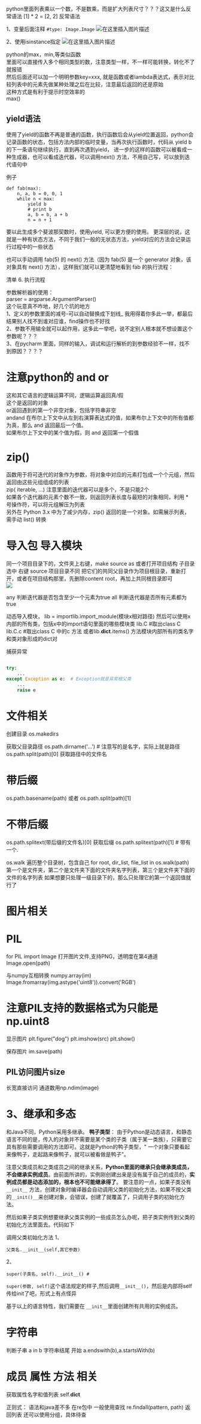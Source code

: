 python里面列表乘以一个数，不是数乘，而是扩大列表尺寸？？？这又是什么反常语法
[1] * 2 = [2, 2]
反常语法

1、变量后面注释 `#type: Image.Image`
![在这里插入图片描述](https://img-blog.csdnimg.cn/20201108111402524.png?x-oss-process=image/watermark,type_ZmFuZ3poZW5naGVpdGk,shadow_10,text_aHR0cHM6Ly9ibG9nLmNzZG4ubmV0L2huX2xnYw==,size_16,color_FFFFFF,t_70#pic_center)

2、使用isinstance指定
![在这里插入图片描述](https://img-blog.csdnimg.cn/20201115041028583.png?x-oss-process=image/watermark,type_ZmFuZ3poZW5naGVpdGk,shadow_10,text_aHR0cHM6Ly9ibG9nLmNzZG4ubmV0L2huX2xnYw==,size_16,color_FFFFFF,t_70#pic_center)

python的max，min,等类似函数   
里面可以直接传入多个相同类型的数，注意类型一样，不一样可能转换，转化不了就报错  
然后后面还可以加一个明明参数key=xxx, 就是函数或者lambda表达式，表示对比较列表中的元素先做某种处理之后在比较，注意最后返回的还是原始  
这种方式是有利于提示时空效率的  
max()

## yield语法

使用了yield的函数不再是普通的函数，执行函数后会从yield位置返回，python会记录函数的状态，包括方法内部的临时变量，当再次执行函数时，代码从 yield b 的下一条语句继续执行，直到再次遇到yield，
进一步的这样的函数可以被看成一种生成器，也可以看成迭代器，可以调用next() 方法，不用自己写，可以放到迭代语句中

例子

```
def fab(max):
    n, a, b = 0, 0, 1
    while n < max:
        yield b
        # print b
        a, b = b, a + b
        n = n + 1
```

要以此生成多个斐波那契数时，使用yield, 可以更方便的使用。 更深层的说，这就是一种有状态方法，不同于我们一般的无状态方法，yield对应的方法会记录运行过程中的一些状态

也可以手动调用 fab(5) 的 next() 方法（因为 fab(5) 是一个 generator 对象，该对象具有 next() 方法），这样我们就可以更清楚地看到 fab 的执行流程：

清单 6. 执行流程

参数解析器的使用：  
parser = argparse.ArgumentParser()  
这个玩意真不咋地，好几个坑的地方  
1、定义的参数里面的减号-可以自动替换成下划线_  我用得着你多此一举，都最后结果别人找不到谁对应谁，find操作也不好找  
2、参数不用输全就可以起作用，这多此一举吧，说不定别人根本就不想设置这个参数呢？？？  
3、在pycharm 里面，同样的输入，调试和运行解析的到参数经验不一样，找不到原因？？？？

# 注意python的 and or

这和其它语言的逻辑运算不同，逻辑运算返回真/假  
这个是返回的对象  
or返回遇到的第一个非空对象，包括字符串非空  
andand 在布尔上下文中从左到右演算表达式的值，如果布尔上下文中的所有值都为真，那么 and 返回最后一个值。  
如果布尔上下文中的某个值为假，则 and 返回第一个假值

# zip()

函数用于将可迭代的对象作为参数，将对象中对应的元素打包成一个个元组，然后返回由这些元组组成的列表  
zip( iterable, ...) 注意里面的迭代器可以是多个，不是只能2个  
如果各个迭代器的元素个数不一致，则返回列表长度与最短的对象相同，利用 * 号操作符，可以将元组解压为列表  
另外在 Python 3.x 中为了减少内存，zip() 返回的是一个对象。如需展示列表，需手动 list() 转换

# 导入包 导入模块

同一个项目目录下的，文件夹上右键，make source as 或者打开项目结构 子目录选中 右键 source 项目目录不同 把它们的共同父目录作为项目根目录，重新打开，或者在项目结构那里，先删除content
root，再加上共同根目录即可  
![](.python语法速查_images/698c93dc.png)

any 判断迭代器是否包含至少一个元素为true all 判断迭代器是否所有元素都为true

动态导入模块， lib = importlib.import_module(模块x相对路径)
然后可以使用x内部的所有类，包括x中的import语句里面的哪些模块类 lib.C #取出class C lib.C.c #取出class C 中的c 方法 或者lib.__dict__.items()
方法模块内部所有的类名字和类对象形成的dict对

捕获异常

```python

try:
    ...
except Exception as e:  # Exception就是异常根父类
    ...
    raise e   
```

# 文件相关

创建目录 os.makedirs

获取父目录路径 os.path.dirname('...') # 注意写的是名字，实际上就是路径 os.path.split(path)[0]
获取路径中的文件名

# 带后缀

os.path.basename(path)
或者 os.path.split(path)[1]

# 不带后缀

os.path.splitext(带后缀的文件名)[0]
获取后缀 os.path.splitext(path)[1] # 带有一个.

os.walk 遍历整个目录树，包含自己 for root, dir_list, file_list in os.walk(path)
第一个是文件夹，第二个是文件夹下面的文件夹名字列表，第三个是文件夹下面的文件的名字列表 如果想要只处理一级目录下的，那么只处理它的第一个返回值就行了

# 图片相关

# PIL

for PIL import Image 打开图片文件,支持PNG，透明度在第4通道 Image.open(path)

与numpy互相转换 numpy.array(im)
Image.fromarray(img.astype('uint8')).convert('RGB')

# 注意PIL支持的数据格式为只能是np.uint8

显示图片 plt.figure("dog")
plt.imshow(src)
plt.show()

保存图片 
im.save(path)

## PIL访问图片size
长宽直接访问
通道数用np.ndim(image)

# 3、继承和多态

和Java不同，Python采用多继承。
**鸭子类型**： 由于Python是动态语言，和静态语言不同的是，传入的对象并不需要是某个类的子类（属于某一类族），只需要它具有那些需要调用的方法即可。这就是Python的鸭子类型，"
一个对象只要看起来像鸭子，走起路来像鸭子，就可以被看做是鸭子"。

注意父类成员和之类成员之间的继承关系，**Python里面的继承只会继承类成员，不会继承实例成员**。由前面所讲的，实例刚创建出来是没有属于自己的成员的，**实例成员都是动态添加的，根本也不可能继承得了**。
要注意的一点，如果子类没有`__init__` 方法，创建对象时编译器会自动调用父类的初始化方法，如果不按父类的`__init()__`来创建对象，会错误，创建了就覆盖了，只调用子类的初始化方法。

然后如果子类实例想要继承父类实例的一些成员怎么办呢，把子类实例传到父类的初始化方法里面去。代码如下

调用父类初始化方法 1、

```
父类名.__init__(self,其它参数)
```

2、

```
super(子类名, self).__init__() #
```

`super(参数, self)`这个语法规定的样子,然后调用`__init__()`，然后是内部将self传给init了吧，形式上有点怪异

基于以上的语言特性，我们需要在 `__init__`里面创建所有共用的实例成员。

# 字符串

判断子串 a in b 字符串结尾 开始 a.endswith(b),a.startsWith(b)

# 成员 属性 方法 相关

获取属性名字和值列表 self.__dict__

正则式： 语法和java差不多 在re包中 一般使用查找 re.findall(pattern, path)
返回列表 还可以使用分组，具体待查
